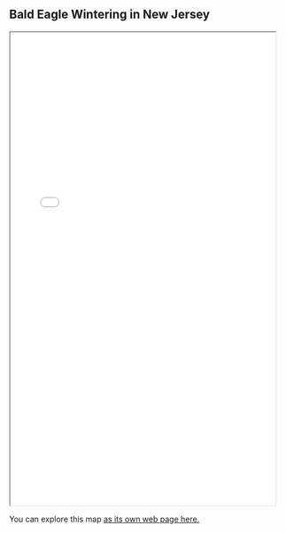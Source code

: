 ## Bald Eagle Wintering in New Jersey

<iframe src="bald_eagle_wintering_nj.html" height="855" width="95%"></iframe>

You can explore this map [as its own web page here.](bald_eagle_wintering_nj.html)
